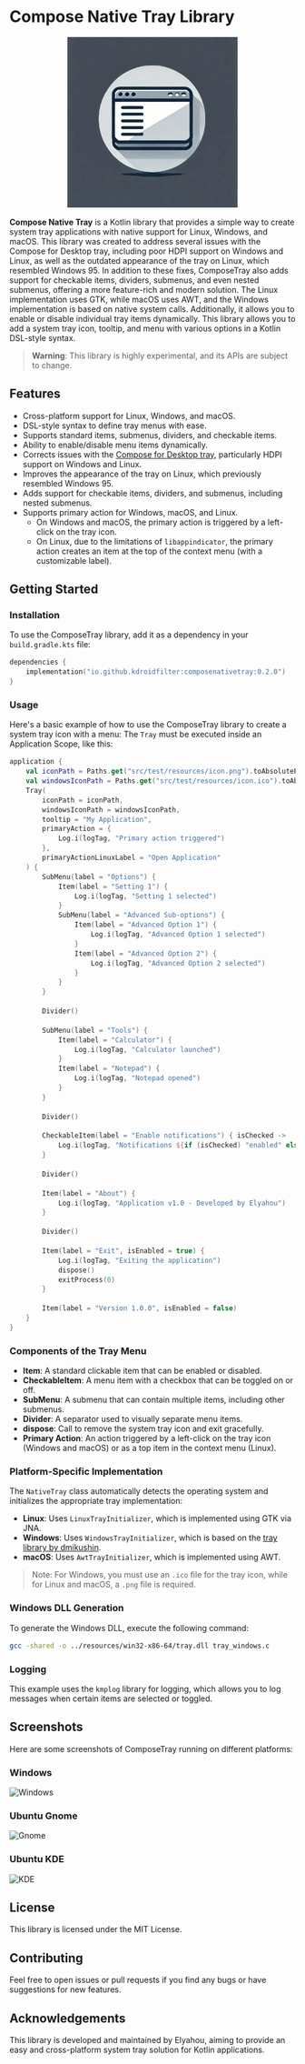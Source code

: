 # Compose Native Tray Library

<p align="center">
  <img src="screenshots/logo.webp" alt="logo" width="300">
</p>


**Compose Native Tray** is a Kotlin library that provides a simple way to create system tray applications with native support for Linux, Windows, and macOS. This library was created to address several issues with the Compose for Desktop tray, including poor HDPI support on Windows and Linux, as well as the outdated appearance of the tray on Linux, which resembled Windows 95. In addition to these fixes, ComposeTray also adds support for checkable items, dividers, submenus, and even nested submenus, offering a more feature-rich and modern solution. The Linux implementation uses GTK, while macOS uses AWT, and the Windows implementation is based on native system calls. Additionally, it allows you to enable or disable individual tray items dynamically. This library allows you to add a system tray icon, tooltip, and menu with various options in a Kotlin DSL-style syntax.

> **Warning**: This library is highly experimental, and its APIs are subject to change.

## Features

- Cross-platform support for Linux, Windows, and macOS.
- DSL-style syntax to define tray menus with ease.
- Supports standard items, submenus, dividers, and checkable items.
- Ability to enable/disable menu items dynamically.
- Corrects issues with the [Compose for Desktop tray](https://github.com/JetBrains/compose-multiplatform/blob/master/tutorials/Tray_Notifications_MenuBar_new), particularly HDPI support on Windows and Linux.
- Improves the appearance of the tray on Linux, which previously resembled Windows 95.
- Adds support for checkable items, dividers, and submenus, including nested submenus.
- Supports primary action for Windows, macOS, and Linux.
    - On Windows and macOS, the primary action is triggered by a left-click on the tray icon.
    - On Linux, due to the limitations of `libappindicator`, the primary action creates an item at the top of the context menu (with a customizable label).

## Getting Started

### Installation

To use the ComposeTray library, add it as a dependency in your `build.gradle.kts` file:

```kotlin
dependencies {
    implementation("io.github.kdroidfilter:composenativetray:0.2.0")
}
```

### Usage

Here's a basic example of how to use the ComposeTray library to create a system tray icon with a menu:
The `Tray` must be executed inside an Application Scope, like this:

````kotlin
application {
    val iconPath = Paths.get("src/test/resources/icon.png").toAbsolutePath().toString()
    val windowsIconPath = Paths.get("src/test/resources/icon.ico").toAbsolutePath().toString()
    Tray(
        iconPath = iconPath,
        windowsIconPath = windowsIconPath,
        tooltip = "My Application",
        primaryAction = {
            Log.i(logTag, "Primary action triggered")
        },
        primaryActionLinuxLabel = "Open Application"
    ) {
        SubMenu(label = "Options") {
            Item(label = "Setting 1") {
                Log.i(logTag, "Setting 1 selected")
            }
            SubMenu(label = "Advanced Sub-options") {
                Item(label = "Advanced Option 1") {
                    Log.i(logTag, "Advanced Option 1 selected")
                }
                Item(label = "Advanced Option 2") {
                    Log.i(logTag, "Advanced Option 2 selected")
                }
            }
        }

        Divider()

        SubMenu(label = "Tools") {
            Item(label = "Calculator") {
                Log.i(logTag, "Calculator launched")
            }
            Item(label = "Notepad") {
                Log.i(logTag, "Notepad opened")
            }
        }

        Divider()

        CheckableItem(label = "Enable notifications") { isChecked ->
            Log.i(logTag, "Notifications ${if (isChecked) "enabled" else "disabled"}")
        }

        Divider()

        Item(label = "About") {
            Log.i(logTag, "Application v1.0 - Developed by Elyahou")
        }

        Divider()

        Item(label = "Exit", isEnabled = true) {
            Log.i(logTag, "Exiting the application")
            dispose()
            exitProcess(0)
        }

        Item(label = "Version 1.0.0", isEnabled = false)
    }
}
````

### Components of the Tray Menu
- **Item**: A standard clickable item that can be enabled or disabled.
- **CheckableItem**: A menu item with a checkbox that can be toggled on or off.
- **SubMenu**: A submenu that can contain multiple items, including other submenus.
- **Divider**: A separator used to visually separate menu items.
- **dispose**: Call to remove the system tray icon and exit gracefully.
- **Primary Action**: An action triggered by a left-click on the tray icon (Windows and macOS) or as a top item in the context menu (Linux).

### Platform-Specific Implementation
The `NativeTray` class automatically detects the operating system and initializes the appropriate tray implementation:
- **Linux**: Uses `LinuxTrayInitializer`, which is implemented using GTK via JNA.
- **Windows**: Uses `WindowsTrayInitializer`, which is based on the [tray library by dmikushin](https://github.com/dmikushin/tray).
- **macOS**: Uses `AwtTrayInitializer`, which is implemented using AWT.

> Note: For Windows, you must use an `.ico` file for the tray icon, while for Linux and macOS, a `.png` file is required.

### Windows DLL Generation
To generate the Windows DLL, execute the following command:
```bash
gcc -shared -o ../resources/win32-x86-64/tray.dll tray_windows.c
````

### Logging

This example uses the `kmplog` library for logging, which allows you to log messages when certain items are selected or toggled.

## Screenshots

Here are some screenshots of ComposeTray running on different platforms:

### Windows
![Windows](screenshots/windows.png)

### Ubuntu Gnome
![Gnome](screenshots/gnome.png)

### Ubuntu KDE
![KDE](screenshots/kde.png)

## License

This library is licensed under the MIT License.

## Contributing

Feel free to open issues or pull requests if you find any bugs or have suggestions for new features.

## Acknowledgements

This library is developed and maintained by Elyahou, aiming to provide an easy and cross-platform system tray solution for Kotlin applications.
